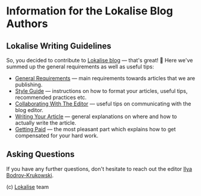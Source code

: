 # Information for the Lokalise Blog Authors

## Lokalise Writing Guidelines

So, you decided to contribute to [Lokalise blog](https://lokalise.com/blog) — that's great! :punch: Here we've summed up the general requirements as well as useful tips:

* [General Requirements](docs/01-general-requirements.md) — main requirements towards articles that we are publishing.
* [Style Guide](docs/02-style-guide.md) — instructions on how to format your articles, useful tips, recommended practices etc.
* [Collaborating With The Editor](docs/03-collaborating-with-editor.md) — useful tips on communicating with the blog editor.
* [Writing Your Article](docs/04-writing-article.md) — general explanations on where and how to actually write the article.
* [Getting Paid](docs/05-getting-paid.md) — the most pleasant part which explains how to get compensated for your hard work.

## Asking Questions

If you have any further questions, don't hesitate to reach out the editor [Ilya Bodrov-Krukowski](https://github.com/bodrovis).

(c) [Lokalise](https://lokalise.com/) team

